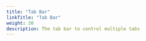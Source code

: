 ```yaml
---
title: "Tab Bar"
linkTitle: "Tab Bar"
weight: 30
description: The tab bar to control multiple tabs
---
```

